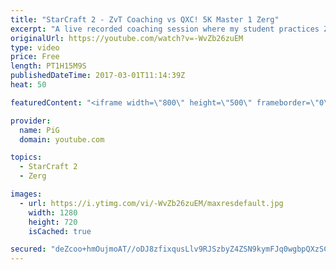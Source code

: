 ```yaml
---
title: "StarCraft 2 - ZvT Coaching vs QXC! 5K Master 1 Zerg"
excerpt: "A live recorded coaching session where my student practices ZvT vs QXC -- Watch live at https://www.twitch.tv/x5_pig"
originalUrl: https://youtube.com/watch?v=-WvZb26zuEM
type: video
price: Free
length: PT1H15M9S
publishedDateTime: 2017-03-01T11:14:39Z
heat: 50

featuredContent: "<iframe width=\"800\" height=\"500\" frameborder=\"0\" src=\"https://www.youtube.com/embed/-WvZb26zuEM\" allow=\"accelerometer; autoplay; encrypted-media; gyroscope; picture-in-picture\" allowfullscreen></iframe>"

provider:
  name: PiG
  domain: youtube.com

topics:
  - StarCraft 2
  - Zerg

images:
  - url: https://i.ytimg.com/vi/-WvZb26zuEM/maxresdefault.jpg
    width: 1280
    height: 720
    isCached: true

secured: "deZcoo+hmOujmoAT//oDJ8zfixqusLlv9RJSzbyZ4ZSN9kymFJq0wgbpQXzSCFkHI0gwoKgqPqUBY9q/TPpChBHIgrgu4eMAwstjREuvvun8XfzatschqJepZQ0YF29CoisdP2VR+vELCeN4tPc1CoehP73EcdaZPDcu4gj1Se4OneN1fzHP47M6aNuclhSjO1fmLF4m6MuQM/+qahx2Bt/s9Gw39xh5OuD6eYRHePo/xIhUn+O1oyf6bgy/Sb6QtRdgB2jeAn4cnKV0z8ygWmNzYnxr+v3kWLxd1umtddaV6RWfw456NvfakFn4MQSxHs8mbzwdmjguTAC0jJ7rCbL06VBhFtz0qDbp2luvRkF3XwCB0ZJfnhGJBBDdE2lj11t7Brlksic8+UBKrnp8jWbBdgoo3sv/xmsLvGERISg=;Zi7P7qj4T7DmrF4KQhlpig=="
---
```


